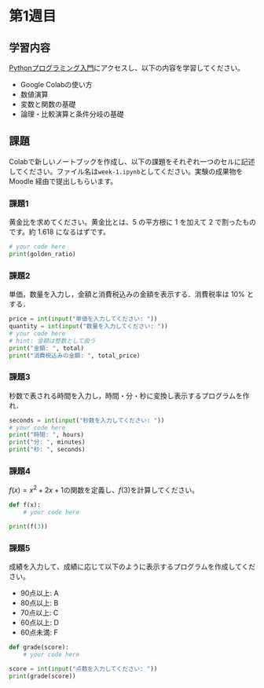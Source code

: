 # 第1週目

## 学習内容

[Pythonプログラミング入門](https://utokyo-ipp.github.io/index.html#)にアクセスし、以下の内容を学習してください。

- Google Colabの使い方
- 数値演算
- 変数と関数の基礎
- 論理・比較演算と条件分岐の基礎

## 課題

Colabで新しいノートブックを作成し、以下の課題をそれぞれ一つのセルに記述してください。ファイル名は`week-1.ipynb`としてください。実験の成果物を Moodle 経由で提出しもらいます。

### 課題1
黄金比を求めてください。黄金比とは、5 の平方根に 1 を加えて 2 で割ったものです。約 1.618 になるはずです。

```python
# your code here
print(golden_ratio)
```

### 課題2

単価，数量を入力し，金額と消費税込みの金額を表示する．消費税率は 10% とする．

```python
price = int(input("単価を入力してください: "))
quantity = int(input("数量を入力してください: "))
# your code here
# hint: 金額は整数として扱う
print("金額: ", total)
print("消費税込みの金額: ", total_price)
```

### 課題3

秒数で表される時間を入力し，時間・分・秒に変換し表示するプログラムを作れ．

```python
seconds = int(input("秒数を入力してください: "))
# your code here
print("時間: ", hours)
print("分: ", minutes)
print("秒: ", seconds)
```

### 課題4
$f(x) = x^2 + 2x + 1$の関数を定義し、$f(3)$を計算してください。

```python
def f(x):
    # your code here

print(f(3))
```

### 課題5
成績を入力して、成績に応じて以下のように表示するプログラムを作成してください。

- 90点以上: A
- 80点以上: B
- 70点以上: C
- 60点以上: D
- 60点未満: F

```python
def grade(score):
    # your code here

score = int(input("点数を入力してください: "))
print(grade(score))
```